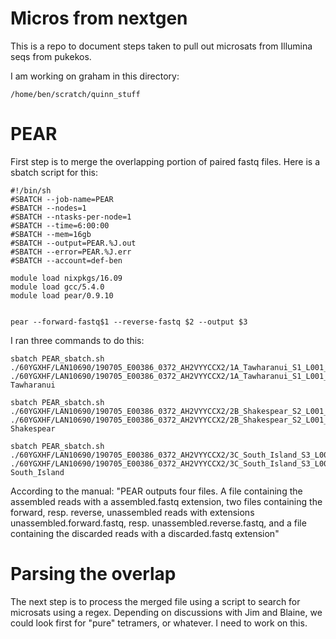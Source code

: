 # Micros from nextgen

This is a repo to document steps taken to pull out microsats from Illumina seqs from pukekos.

I am working on graham in this directory:
```
/home/ben/scratch/quinn_stuff
```

# PEAR
First step is to merge the overlapping portion of paired fastq files. Here is a sbatch script for this:
```
#!/bin/sh
#SBATCH --job-name=PEAR
#SBATCH --nodes=1
#SBATCH --ntasks-per-node=1
#SBATCH --time=6:00:00
#SBATCH --mem=16gb
#SBATCH --output=PEAR.%J.out
#SBATCH --error=PEAR.%J.err
#SBATCH --account=def-ben

module load nixpkgs/16.09
module load gcc/5.4.0
module load pear/0.9.10


pear --forward-fastq$1 --reverse-fastq $2 --output $3

```

I ran three commands to do this:
```
sbatch PEAR_sbatch.sh ./60YGXHF/LAN10690/190705_E00386_0372_AH2VYYCCX2/1A_Tawharanui_S1_L001_R1_001.fastq.gz ./60YGXHF/LAN10690/190705_E00386_0372_AH2VYYCCX2/1A_Tawharanui_S1_L001_R2_001.fastq.gz Tawharanui
```
```
sbatch PEAR_sbatch.sh ./60YGXHF/LAN10690/190705_E00386_0372_AH2VYYCCX2/2B_Shakespear_S2_L001_R1_001.fastq.gz ./60YGXHF/LAN10690/190705_E00386_0372_AH2VYYCCX2/2B_Shakespear_S2_L001_R2_001.fastq.gz Shakespear
```
```
sbatch PEAR_sbatch.sh ./60YGXHF/LAN10690/190705_E00386_0372_AH2VYYCCX2/3C_South_Island_S3_L001_R1_001.fastq.gz ./60YGXHF/LAN10690/190705_E00386_0372_AH2VYYCCX2/3C_South_Island_S3_L001_R2_001.fastq.gz South_Island
```
According to the manual: "PEAR outputs four files. A file containing the assembled reads with a assembled.fastq extension, two files containing the forward, resp. reverse, unassembled reads with extensions unassembled.forward.fastq, resp. unassembled.reverse.fastq, and a file containing the discarded reads with a discarded.fastq extension"

# Parsing the overlap

The next step is to process the merged file using a script to search for microsats using a regex.  Depending on discussions with Jim and Blaine, we could look first for "pure" tetramers, or whatever. I need to work on this.
